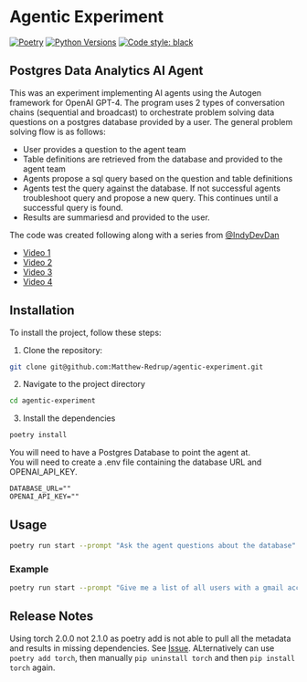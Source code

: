 # Agentic Experiment
[![Poetry](https://img.shields.io/endpoint?url=https://python-poetry.org/badge/v0.json)](https://python-poetry.org/)
[![Python Versions](https://img.shields.io/pypi/pyversions/poetry-core)](https://pypi.org/project/poetry-core/)
[![Code style: black](https://img.shields.io/badge/code%20style-black-000000.svg)](https://github.com/psf/black)

## Postgres Data Analytics AI Agent

This was an experiment implementing AI agents using the Autogen framework for OpenAI GPT-4. The program uses 2 types of conversation chains (sequential and broadcast) to orchestrate problem solving data questions on a postgres database provided by a user. The general problem solving flow is as follows:
- User provides a question to the agent team
- Table definitions are retrieved from the database and provided to the agent team
- Agents propose a sql query based on the question and table definitions
- Agents test the query against the database. If not successful agents troubleshoot query and propose a new query. This continues until a successful query is found.
- Results are summariesd and provided to the user.

The code was created following along with a series from [@IndyDevDan](https://www.youtube.com/@indydevdan)

- [Video 1](https://www.youtube.com/watch?v=jmDMusirPKA)
- [Video 2](https://www.youtube.com/watch?v=JjVvYDPVrAQ) 
- [Video 3](https://www.youtube.com/watch?v=4o8tymMQ5GM)
- [Video 4](https://www.youtube.com/watch?v=CKo-czvxFkY)


## Installation
To install the project, follow these steps:
1. Clone the repository:
```bash
git clone git@github.com:Matthew-Redrup/agentic-experiment.git
```
2. Navigate to the project directory
```bash
cd agentic-experiment
```
3. Install the dependencies
```bash
poetry install
```
You will need to have a Postgres Database to point the agent at.  
You will need to create a .env file containing the database URL and OPENAI_API_KEY.

```
DATABASE_URL=""
OPENAI_API_KEY=""
```

## Usage
```bash
poetry run start --prompt "Ask the agent questions about the database"
```

### Example
```bash
poetry run start --prompt "Give me a list of all users with a gmail account"
```
## Release Notes
Using torch 2.0.0 not 2.1.0 as poetry add is not able to pull all the metadata and results in missing dependencies. See [Issue](https://github.com/pytorch/pytorch/issues/104259).
ALternatively can use `poetry add torch`, then manually `pip uninstall torch` and then `pip install torch` again.
